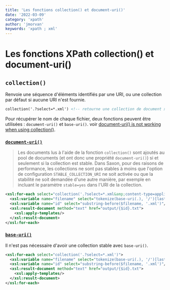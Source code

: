 ```yaml
---
title: 'Les fonctions collection() et document-uri()'
date: '2022-03-09'
category: 'xpath'
author: 'jmorvan'
keywords: 'xpath ; xml'
---
```


# Les fonctions XPath collection() et document-uri()

## `collection()`
Renvoie une séquence d'éléments identifiés par une URI, ou une collection par défaut si aucune URI n'est fournie.
```xml
collection('.?select=*.xml') <!-- retourne une collection de document xml -->
```

Pour récupérer le nom de chaque fichier, deux fonctions peuvent être utilisées : `document-uri()` et `base-uri()`.
voir [document-uri() is not working when using collection()](https://stackoverflow.com/questions/77325893/document-uri-is-not-working-when-using-collection).

### [`document-uri()`](https://www.saxonica.com/documentation12/index.html#!functions/fn/document-uri)

> Les documents lus à l'aide de la fonction `collection()` sont ajoutés au pool de documents (et ont donc une propriété `document-uri()`) si et seulement si la collection est stable. Dans Saxon, pour des raisons de performance, les collections ne sont pas stables à moins que l'option de configuration `STABLE_COLLECTION_URI` ne soit activée ou que la stabilité ne soit demandée d'une autre manière, par exemple en incluant le paramètre `stable=yes` dans l'URI de la collection.

```xml
<xsl:for-each select="collection('.?select=*.xml&amp;content-type=application/xml&amp;stable=yes')">
  <xsl:variable name="filename" select="tokenize(base-uri(.), '/')[last()]"/>
  <xsl:variable name="id" select="substring-before($filename, '.xml')"/>
  <xsl:result-document method="text" href="output/{$id}.txt">
    <xsl:apply-templates/>
  </xsl:result-document>
</xsl:for-each>
```


### [`base-uri()`](https://www.saxonica.com/documentation12/index.html#!functions/fn/base-uri)
Il n'est pas nécessaire d'avoir une collection stable avec `base-uri()`.

```xml
<xsl:for-each select="collection('.?select=*.xml')">
  <xsl:variable name="filename" select="tokenize(base-uri(.), '/')[last()]"/>
  <xsl:variable name="id" select="substring-before($filename, '.xml')"/>
  <xsl:result-document method="text" href="output/{$id}.txt">
    <xsl:apply-templates/>
  </xsl:result-document>
</xsl:for-each>

```

